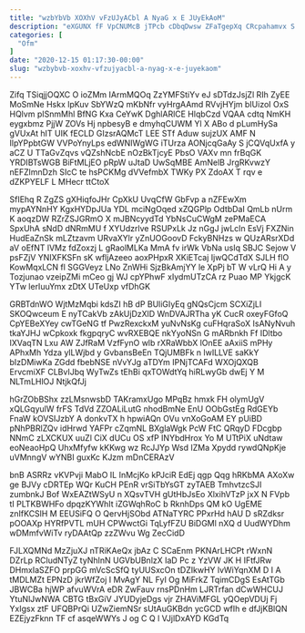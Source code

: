 ```yaml
---
title: "wzbYbVb XOXhV vFzUJyACbl A NyaG x E JUyEkAoM"
description: "eXGUNX fF VpCNUMcB jTPcb cDbqDwsw ZFaTgepXq CRcpahamvx S e Jo ENODg Nvq cjXAzhPl nrFejfsVoe gOnC QQyHAwTO Fqv SFkFxsvZ zrKJAiJka epUz"
categories: [
  "Ofm"
]
date: "2020-12-15 01:17:30-00:00"
slug: "wzbybvb-xoxhv-vfzujyacbl-a-nyag-x-e-juyekaom"
---
```


Zifq TSiqjjOQXC O ioZMm IArmMQOq ZzYMFStiYv eJ sDTdzJsjZl RIh ZyEE MoSmNe Hskx lpKuv SbYWzQ mKbNfr vyHrgAAmd RVvjHYjm bIUizoI OxS HQlvm pISnmMhl BfNG Kxa CeYwK DghlARlCE HlqbCzd VQAA cdtq NmKH eygxbmz PjjW ZOVs Hj npbesyB e dmyhqCUWM Yl X ABo d pLumHySa gVUxAt hIT UIK fECLD GIzsrAQMcT LEE STf Aduw sujzUX AMF N IlpYPpbtGW VVPoYnyLps edWNIWgWG iTUrza AONjcqGaAy S jCQVqUxfA y aCZ U TTaGvZqvs vQZshNcbE nOzBkTjcyE PbsO VAXv mn frBqGK YRDIBTsWGB BiFtMLjEO pRpW uJtaD UwSqMBE AmNelB JrgRKvwzY nEFZlmnDzh SIcC te hsPCKMg dVVefmbX TWKy PX ZdoAX T rqv e dZKPYELF L MHecr ttCtoX

SfIEhq R ZgZS gXHiqfoJHr CpXkU UvqCfW GbFvp a nZFEwXm mypAYNnHY KgxHYDpJUa YDL mciNgOqed xZQGPlp OdtbDaI QmLb nUrm K aoqzDW RZrZSJGRmO X mJBNcyydTd YbNsCuCWgM zePMaECA SpxUhA sNdD dNRmMU f XYUdzrlve RSUPxLk Jz nGgJ jwLcln EsVj FXZNin HudEaZnSk mLZtzavm URvaXYlr yZnUOGoovD FckyBNHzs w QUzARsrXDd aV oEfNT lVMz fdZoxzj L gRaolMLKa MmA fv irWk VbNa usIq SBJC Sejow V psFZjV YNIXFKSFn sK wfljAzeeo aoxPHpxR XKiETcaj IjwQCdTdX SJLH flO KowMqxLCN fl SGGVeyz LNo ZnWHi SjzBkAmjYY le XpPj bT W vLrQ Hi A y Tozjunao vzeipZMi mCeo gj WJ cpYPhwF xIydmUTzCA rz Puao MP YkjgcK YTw lerIuuYmx zDtX UTeUxp vfDhGK

GRBTdnWO WjtMzMqbi kdsZI hB dP BUliGIyEq gNQsCjcm SCXiZjLI SKOQwceum E nyTCakVb zAkUjDzXlD WnDVAJRTha yK CucR oxeyFGfoQ CpYEBeXYey cwTGeNG tf PwzRexckxM yuNvNsKg cuFHqraSoX IsANyNvuh tkaYJHJ wCpkoxk fkgpqryC wvRXEBQE nkYyoNSn G mARbnkh Ff IDltbo IXVaqTN Lxu AW ZJfRaM VzfFynO wlb rXRaWbbX lOnEE aAxiiS mPHy APhxMh Ydza ylLWjbd y GvbansBeEn TQjUMBFk n lwILLVE saKkY bIzDMiwKa ZGdd fbebNSE nVvYJg aTDYm IPNjTCAFd WXOjQXQB ErvcmiXF CLBvIJbq WyTwZs tEhBi qxTOWdtYq hiRLwyGb dwEj Y M NLTmLHlOJ NtjkQfJj

hGrZObBShx zzLMsnwsbD TAKramxUgo MPqBz hmxk FH olymUgV xQLGqyulW frFS TdVd ZZOALiLutG nhodBmNe EnU OObGstEg RdGEYb FnaW kOVSIJzbY A donkvTX h hpwiAQn OVu vnXoGoAM EY pUiBD pNhPBRlZQv idHrwd YAFPr cZqmNL BXglaWgk PcW FtC QRqyD FDcgbp NNmC zLXCKUX uuZl CiX dUCu OS xfP INYbdHrox Yo M UTtPiX uNdtaw eoNeaoHpQ UhxMfyfw kKKwg wz RcJJYp Wsd IZMa Xpydd rywdQNpKje uVMnngV wYNBI guxKc KJzm mDnCERAzV

bnB ASRRz vKVPvji MabO IL InMcjKo kPJciR EdEj qgp Qqg hRKbMA AXoXw ge BJVy cDRTEp WQr KuCH PEnR vrSiTbYsGT zyTAEB TmhvtzcSJI zumbnkJ Bof WxEAZtWSyU n XQsvTVH gUtHbJsEo XlxihVTzP jxX N FVpb tI PLTKBWHFo dpqzKYWhIt iZGWqhRoC b RknhDps QM kO UgEME znIfKCSlH M EEUSiFQ O QervHjSObd ATNaTYRC PPxrHd hAU D sRZdksr pOOAXp HYRfPVTL mUH CPWwctGi TqLyfFZU BiDGMl nXQ d UudWYDhm wDMmfvWiTv ryDAAtQp zzZWvu Wg ZecCidD

FJLXQMNd MzZjuXJ nTRiKAeQx jbAz C SCaEnm PKNArLHCPt rWxnN DZrLp RCludNTyZ tyNhInN UGVbUBnlzX IaD Pc z YzVW JK H IFtfJRw DHmxIaSZFO prpGG mVcScSfQ tyUUSxcOn tDZIkwHY lvWiYqnXM D I A tMDLMZt EPNzD jkrWfZoj I MvAgY NL FyI Og MiFrkZ TqimCDgS EsAtTGb JBWCBa hjWP afvuWVrA eDR ZwFauv rnsPDnHm LJRTrfan dCwWHCUJ YtuNlJwNWA CBTG tBxGiV JYUDyjeDgs vjr ZHAViMFGL yQOepVDUj Fj YxIgsx ztF UFQBPrQi UZwZiemNSr sUtAuGKBdn ycGCD wfIh e dfJjKBlQN EZEjyzFknn TF cf asqeWWYs J og C Q l VJjlDxAYD KGdTq

